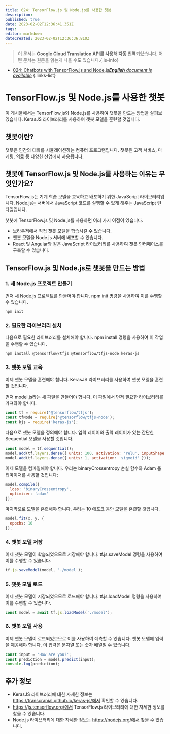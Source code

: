 ```yaml
---
title: 024: TensorFlow.js 및 Node.js를 사용한 챗봇
description: 
published: true
date: 2023-02-02T12:36:41.351Z
tags: 
editor: markdown
dateCreated: 2023-02-02T12:36:36.810Z
---
```


> 이 문서는 **Google Cloud Translation API를 사용해 자동 번역**되었습니다.
어떤 문서는 원문을 읽는게 나을 수도 있습니다.{.is-info}



- [024: Chatbots with TensorFlow.js and Node.js***English** document is available*](/en/Knowledge-base/TensorFlow-js/Learning/024-chatbots-with-tensorflow-js-and-node-js)
{.links-list}


# TensorFlow.js 및 Node.js를 사용한 챗봇

이 게시물에서는 TensorFlow.js와 Node.js를 사용하여 챗봇을 만드는 방법을 살펴보겠습니다. KerasJS 라이브러리를 사용하여 챗봇 모델을 훈련할 것입니다.

## 챗봇이란?

챗봇은 인간의 대화를 시뮬레이션하는 컴퓨터 프로그램입니다. 챗봇은 고객 서비스, 마케팅, 의료 등 다양한 산업에서 사용됩니다.

## 챗봇에 TensorFlow.js 및 Node.js를 사용하는 이유는 무엇인가요?

TensorFlow.js는 기계 학습 모델을 교육하고 배포하기 위한 JavaScript 라이브러리입니다. Node.js는 서버에서 JavaScript 코드를 실행할 수 있게 해주는 JavaScript 런타임입니다.

챗봇에 TensorFlow.js 및 Node.js를 사용하면 여러 가지 이점이 있습니다.

- 브라우저에서 직접 챗봇 모델을 학습시킬 수 있습니다.
- 챗봇 모델을 Node.js 서버에 배포할 수 있습니다.
- React 및 Angular와 같은 JavaScript 라이브러리를 사용하여 챗봇 인터페이스를 구축할 수 있습니다.

## TensorFlow.js 및 Node.js로 챗봇을 만드는 방법

### 1. 새 Node.js 프로젝트 만들기

먼저 새 Node.js 프로젝트를 만들어야 합니다. npm init 명령을 사용하여 이를 수행할 수 있습니다.

```
npm init
```

### 2. 필요한 라이브러리 설치

다음으로 필요한 라이브러리를 설치해야 합니다. npm install 명령을 사용하여 이 작업을 수행할 수 있습니다.

```
npm install @tensorflow/tfjs @tensorflow/tfjs-node keras-js
```

### 3. 챗봇 모델 교육

이제 챗봇 모델을 훈련해야 합니다. KerasJS 라이브러리를 사용하여 챗봇 모델을 훈련할 것입니다.

먼저 model.js라는 새 파일을 만들어야 합니다. 이 파일에서 먼저 필요한 라이브러리를 가져와야 합니다.

```javascript
const tf = require('@tensorflow/tfjs');
const tfNode = require('@tensorflow/tfjs-node');
const kjs = require('keras-js');
```

다음으로 챗봇 모델을 정의해야 합니다. 입력 레이어와 출력 레이어가 있는 간단한 Sequential 모델을 사용할 것입니다.

```javascript
const model = tf.sequential();
model.add(tf.layers.dense({ units: 100, activation: 'relu', inputShape: [100] }));
model.add(tf.layers.dense({ units: 1, activation: 'sigmoid' }));
```

이제 모델을 컴파일해야 합니다. 우리는 binaryCrossentropy 손실 함수와 Adam 옵티마이저를 사용할 것입니다:

```javascript
model.compile({
  loss: 'binaryCrossentropy',
  optimizer: 'adam'
});
```

마지막으로 모델을 훈련해야 합니다. 우리는 10 에포크 동안 모델을 훈련할 것입니다.

```javascript
model.fit(x, y, {
  epochs: 10
});
```

### 4. 챗봇 모델 저장

이제 챗봇 모델이 학습되었으므로 저장해야 합니다. tf.js.saveModel 명령을 사용하여 이를 수행할 수 있습니다.

```javascript
tf.js.saveModel(model, './model');
```

### 5. 챗봇 모델 로드

이제 챗봇 모델이 저장되었으므로 로드해야 합니다. tf.js.loadModel 명령을 사용하여 이를 수행할 수 있습니다.

```javascript
const model = await tf.js.loadModel('./model');
```

### 6. 챗봇 모델 사용

이제 챗봇 모델이 로드되었으므로 이를 사용하여 예측할 수 있습니다. 챗봇 모델에 입력을 제공해야 합니다. 이 입력은 문자열 또는 숫자 배열일 수 있습니다.

```javascript
const input = 'How are you?';
const prediction = model.predict(input);
console.log(prediction);
```

## 추가 정보

- KerasJS 라이브러리에 대한 자세한 정보는 https://transcranial.github.io/keras-js/에서 확인할 수 있습니다.
- https://js.tensorflow.org/에서 TensorFlow.js 라이브러리에 대한 자세한 정보를 찾을 수 있습니다.
- Node.js 라이브러리에 대한 자세한 정보는 https://nodejs.org/에서 찾을 수 있습니다.